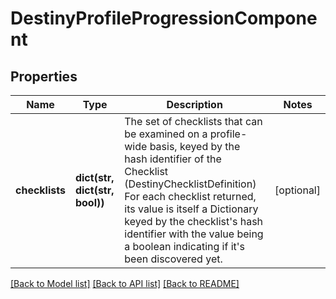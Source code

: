 # DestinyProfileProgressionComponent

## Properties
Name | Type | Description | Notes
------------ | ------------- | ------------- | -------------
**checklists** | **dict(str, dict(str, bool))** | The set of checklists that can be examined on a profile-wide basis, keyed by the hash identifier of the Checklist (DestinyChecklistDefinition)  For each checklist returned, its value is itself a Dictionary keyed by the checklist&#39;s hash identifier with the value being a boolean indicating if it&#39;s been discovered yet. | [optional] 

[[Back to Model list]](../README.md#documentation-for-models) [[Back to API list]](../README.md#documentation-for-api-endpoints) [[Back to README]](../README.md)



